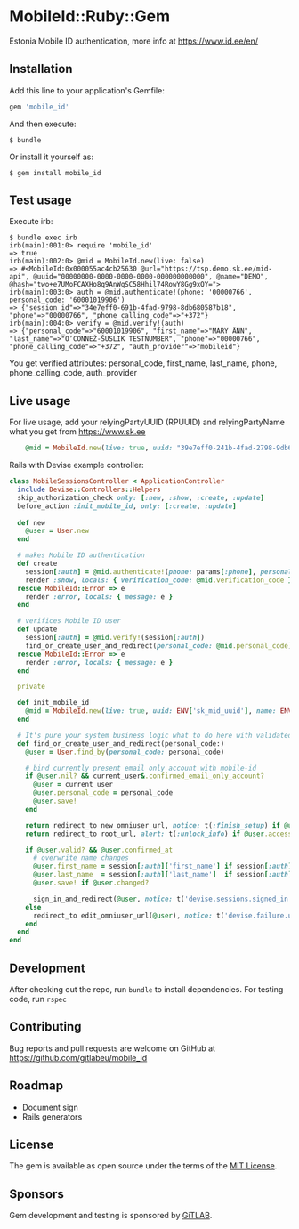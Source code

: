 # MobileId::Ruby::Gem

Estonia Mobile ID authentication, more info at https://www.id.ee/en/

## Installation

Add this line to your application's Gemfile:

```ruby
gem 'mobile_id'
```

And then execute:

    $ bundle

Or install it yourself as:

    $ gem install mobile_id

## Test usage

Execute irb:

    $ bundle exec irb
    irb(main):001:0> require 'mobile_id'
    => true
    irb(main):002:0> @mid = MobileId.new(live: false)
    => #<MobileId:0x000055ac4cb25630 @url="https://tsp.demo.sk.ee/mid-api", @uuid="00000000-0000-0000-0000-000000000000", @name="DEMO", @hash="two+e7UMoFCAXHo8q9AnWqSC58Hhil74RowY8Gg9xQY=">
    irb(main):003:0> auth = @mid.authenticate!(phone: '00000766', personal_code: '60001019906')
    => {"session_id"=>"34e7eff0-691b-4fad-9798-8db680587b18", "phone"=>"00000766", "phone_calling_code"=>"+372"}
    irb(main):004:0> verify = @mid.verify!(auth)
    => {"personal_code"=>"60001019906", "first_name"=>"MARY ÄNN", "last_name"=>"O’CONNEŽ-ŠUSLIK TESTNUMBER", "phone"=>"00000766", "phone_calling_code"=>"+372", "auth_provider"=>"mobileid"}

You get verified attributes: personal_code, first_name, last_name, phone, phone_calling_code, auth_provider


## Live usage

For live usage, add your relyingPartyUUID (RPUUID) and relyingPartyName what you get from https://www.sk.ee

```ruby
    @mid = MobileId.new(live: true, uuid: "39e7eff0-241b-4fad-2798-9db680587b20", name: 'My service name')
```

Rails with Devise example controller:

```ruby
class MobileSessionsController < ApplicationController
  include Devise::Controllers::Helpers
  skip_authorization_check only: [:new, :show, :create, :update]
  before_action :init_mobile_id, only: [:create, :update]
  
  def new
    @user = User.new
  end

  # makes Mobile ID authentication
  def create
    session[:auth] = @mid.authenticate!(phone: params[:phone], personal_code: params[:personal_code])
    render :show, locals: { verification_code: @mid.verification_code }
  rescue MobileId::Error => e
    render :error, locals: { message: e }
  end

  # verifices Mobile ID user
  def update
    session[:auth] = @mid.verify!(session[:auth])
    find_or_create_user_and_redirect(personal_code: @mid.personal_code)
  rescue MobileId::Error => e
    render :error, locals: { message: e }
  end

  private

  def init_mobile_id
    @mid = MobileId.new(live: true, uuid: ENV['sk_mid_uuid'], name: ENV['sk_mid_name'])
  end

  # It's pure your system business logic what to do here with validated user attributes, example code:
  def find_or_create_user_and_redirect(personal_code:)
    @user = User.find_by(personal_code: personal_code)

    # bind currently present email only account with mobile-id
    if @user.nil? && current_user&.confirmed_email_only_account?
      @user = current_user 
      @user.personal_code = personal_code
      @user.save!
    end

    return redirect_to new_omniuser_url, notice: t(:finish_setup) if @user.nil? || @user.new_record?
    return redirect_to root_url, alert: t(:unlock_info) if @user.access_locked?

    if @user.valid? && @user.confirmed_at
      # overwrite name changes
      @user.first_name = session[:auth]['first_name'] if session[:auth]['first_name'].present?
      @user.last_name  = session[:auth]['last_name']  if session[:auth]['last_name'].present?
      @user.save! if @user.changed?

      sign_in_and_redirect(@user, notice: t('devise.sessions.signed_in'))
    else
      redirect_to edit_omniuser_url(@user), notice: t('devise.failure.unconfirmed')
    end
  end
end
```

## Development

After checking out the repo, run `bundle` to install dependencies. For testing code, run `rspec`

## Contributing

Bug reports and pull requests are welcome on GitHub at https://github.com/gitlabeu/mobile_id

## Roadmap

* Document sign
* Rails generators

## License

The gem is available as open source under the terms of the [MIT License](http://opensource.org/licenses/MIT).

## Sponsors

Gem development and testing is sponsored by [GiTLAB](https://gitlab.eu).
